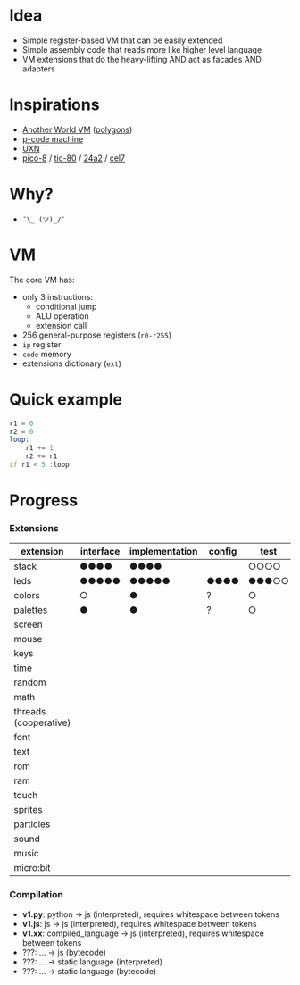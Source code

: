 # Idea

- Simple register-based VM that can be easily extended
- Simple assembly code that reads more like higher level language
- VM extensions that do the heavy-lifting AND act as facades AND adapters



# Inspirations

- [Another World VM](https://fabiensanglard.net/anotherWorld_code_review/) ([polygons](https://fabiensanglard.net/another_world_polygons/))
- [p-code machine](https://en.wikipedia.org/wiki/P-code_machine)
- [UXN](https://100r.co/site/uxn.html)
- [pico-8](https://www.lexaloffle.com/dl/docs/pico-8_manual.html) / [tic-80](https://tic80.com/learn) / [24a2](https://24a2.routley.io) / [cel7](https://rxi.itch.io/cel7)



# Why?

- `¯\_ (ツ)_/¯`



# VM

The core VM has:

- only 3 instructions:
  - conditional jump
  - ALU operation
  - extension call
- 256 general-purpose registers (`r0-r255`)
- `ip` register
-  `code` memory
- extensions dictionary (`ext`)



# Quick example

```asm
r1 = 0
r2 = 0
loop:
    r1 += 1
    r2 += r1
if r1 < 5 :loop
```



# Progress



### Extensions

| extension             | interface | implementation | config | test  | example | docs  | other |
| --------------------- | --------- | -------------- | ------ | ----- | ------- | ----- | ----- |
| stack                 | ●●●●      | ●●●●           |        | ○○○○  | ○○○○    | ○○○○  |       |
| leds                  | ●●●●●     | ●●●●●          | ●●●●   | ●●●○○ | ○○○○○   | ○○○○○ |       |
| colors                | ○         | ●              | ?      | ○     | ○       | ○     |       |
| palettes              | ●         | ●              | ?      | ○     | ○       | ○     |       |
| screen                |           |                |        |       |         |       |       |
| mouse                 |           |                |        |       |         |       |       |
| keys                  |           |                |        |       |         |       |       |
| time                  |           |                |        |       |         |       |       |
| random                |           |                |        |       |         |       |       |
| math                  |           |                |        |       |         |       |       |
| threads (cooperative) |           |                |        |       |         |       |       |
| font                  |           |                |        |       |         |       |       |
| text                  |           |                |        |       |         |       |       |
| rom                   |           |                |        |       |         |       |       |
| ram                   |           |                |        |       |         |       |       |
| touch                 |           |                |        |       |         |       |       |
| sprites               |           |                |        |       |         |       |       |
| particles             |           |                |        |       |         |       |       |
| sound                 |           |                |        |       |         |       |       |
| music                 |           |                |        |       |         |       |       |
| micro:bit             |           |                |        |       |         |       |       |



### Compilation

- **v1.py**: python -> js (interpreted), requires whitespace between tokens
- **v1.js**: js -> js (interpreted), requires whitespace between tokens
- **v1.xx**: compiled_language -> js (interpreted), requires whitespace between tokens
- ???: ... -> js (bytecode)
- ???: ... -> static language (interpreted)
- ???: ... -> static language (bytecode)

